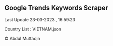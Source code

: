 

## Google Trends Keywords Scraper 
 
Last Update 23-03-2023 , 16:59:23

Country List :
VIETNAM.json



© Abdul Muttaqin 
